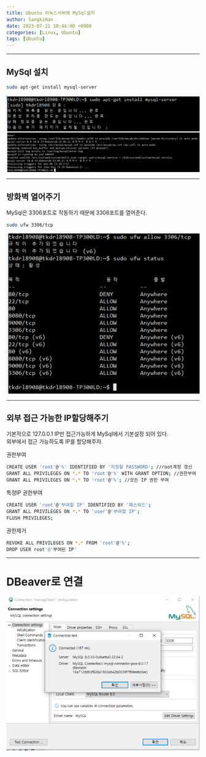 ```yaml
---
title: Ubuntu 리눅스서버에 MySql설치
author: SangkiHan
date: 2023-07-21 10:44:00 +0900
categories: [Linux, Ubuntu]
tags: [Ubuntu]
---
```

------------

## MySql 설치
``` bash
sudo apt-get install mysql-server
```
![Jenkins](/assets/img/post/2023-07-21-Mysql-Install/1.PNG)
![Jenkins](/assets/img/post/2023-07-21-Mysql-Install/2.PNG)

------------
## 방화벽 열어주기
MySql은 3306포트로 작동하기 때문에 3306포트를 열어준다.
``` bash
sudo ufw 3306/tcp
```
![Jenkins](/assets/img/post/2023-07-21-Mysql-Install/3.PNG)

------------
## 외부 접근 가능한 IP할당해주기
기본적으로 127.0.0.1 IP만 접근가능하게 MySql에서 기본설정 되어 있다.  
외부에서 접근 가능하도록 IP를 할당해주자.

권한부여
``` bash
CREATE USER 'root'@'%' IDENTIFIED BY '지정할 PASSWORD'; //root계정 갱신
GRANT ALL PRIVILEGES ON *.* TO 'root'@'%' WITH GRANT OPTION; //권한부여
GRANT ALL PRIVILEGES ON *.* TO 'root'@'%'; //모든 IP 권한 부여
```

특정IP 권한부여
``` bash
CREATE USER 'root'@'부여할 IP' IDENTIFIED BY '패스워드';
GRANT ALL PRIVILEGES ON *.* TO 'user'@'부여할 IP';
FLUSH PRIVILEGES;
```

권한제거
``` bash
REVOKE ALL PRIVILEGES ON *.* FROM 'root'@'%';
DROP USER root'@'부여된 IP'
```

------------
# DBeaver로 연결
![Jenkins](/assets/img/post/2023-07-21-Mysql-Install/5.PNG)